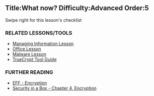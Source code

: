 Title:What now?
Difficulty:Advanced
Order:5
---
Swipe right for this lesson's checklist

### RELATED LESSONS/TOOLS

*   [Managing Information Lesson](umbrella://lesson/managing-information)
*   [Office Lesson](umbrella://lesson/office)
*   [Malware Lesson](umbrella://lesson/malware)
*   [TrueCrypt Tool Guide](umbrella://lesson/truecrypt)

### FURTHER READING

*   [EFF - Encryption](https://ssd.eff.org/en/module/what-encryption)
*   [Security in a Box - Chapter 4, Encryption](https://securityinabox.org/chapter-4)